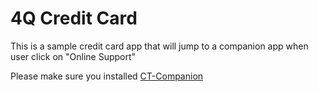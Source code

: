 # 4Q Credit Card

This is a sample credit card app that will jump to a companion app when user click on "Online Support"

Please make sure you installed [CT-Companion](https://github.com/yihan-us/CT-Companion)